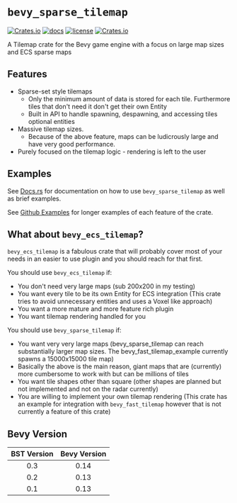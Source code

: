 ﻿# `bevy_sparse_tilemap`

[![Crates.io](https://img.shields.io/crates/v/bevy_sparse_tilemap)](https://crates.io/crates/bevy_sparse_tilemap)
[![docs](https://docs.rs/bevy_sparse_tilemap/badge.svg)](https://docs.rs/bevy_sparse_tilemap/)
[![license](https://img.shields.io/badge/license-MIT-blue.svg)](https://github.com/NoahShomette/bevy_sparse_tilemap/blob/main/LICENSE)
[![Crates.io](https://img.shields.io/crates/d/bevy_sparse_tilemap)](https://crates.io/crates/bevy_sparse_tilemap)

A Tilemap crate for the Bevy game engine with a focus on large map sizes and ECS sparse maps

## Features

- Sparse-set style tilemaps
  - Only the minimum amount of data is stored for each tile. Furthermore tiles that don't need it don't get their own Entity
  - Built in API to handle spawning, despawning, and accessing tiles optional entities
- Massive tilemap sizes.
  - Because of the above feature, maps can be ludicrously large and have very good performance.
- Purely focused on the tilemap logic - rendering is left to the user

## Examples

See [Docs.rs](https://docs.rs/bevy_sparse_tilemap/latest/bevy_sparse_tilemap/) for documentation on how to use `bevy_sparse_tilemap` as well as brief examples.

See [Github Examples](https://github.com/NoahShomette/bevy_sparse_tilemap/tree/main/examples) for longer examples of each feature of the crate.

## What about `bevy_ecs_tilemap`?

`bevy_ecs_tilemap` is a fabulous crate that will probably cover most of your needs in an easier to use plugin and you
should reach for that first.

You should use `bevy_ecs_tilemap` if:

- You don't need very large maps (sub 200x200 in my testing)
- You want every tile to be its own Entity for ECS integration (This crate tries to avoid unnecessary entities and uses a Voxel like approach)
- You want a more mature and more feature rich plugin
- You want tilemap rendering handled for you

You should use `bevy_sparse_tilemap` if:

- You want very very large maps (bevy_sparse_tilemap can reach substantially larger map sizes. The bevy_fast_tilemap_example currently spawns a 15000x15000 tile map)
- Basically the above is the main reason, giant maps that are (currently) more cumbersome to work with but can be millions of tiles
- You want tile shapes other than square (other shapes are planned but not implemented and not on the radar currently)
- You are willing to implement your own tilemap rendering (This crate has an example for integration with `bevy_fast_tilemap` however that is not currently a feature of this crate)

## Bevy Version

| BST Version | Bevy Version |
| :---------: | :----------: |
|     0.3     |     0.14     |
|     0.2     |     0.13     |
|     0.1     |     0.13     |
